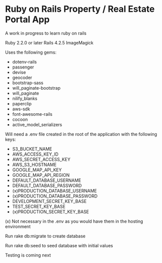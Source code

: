 # Ruby on Rails Property / Real Estate Portal App

A work in progress to learn ruby on rails

Ruby 2.2.0 or later
Rails 4.2.5
ImageMagick

Uses the following gems:

* dotenv-rails
* passenger
* devise
* geocoder
* bootstrap-sass
* will_paginate-bootstrap
* will_paginate
* nilify_blanks
* paperclip
* aws-sdk
* font-awesome-rails
* cocoon
* active_model_serializers

Will need a .env file created in the root of the application with the following keys:

* S3_BUCKET_NAME
* AWS_ACCESS_KEY_ID
* AWS_SECRET_ACCESS_KEY
* AWS_S3_HOSTNAME
* GOOGLE_MAP_API_KEY
* GOOGLE_MAP_API_REGION
* DEFAULT_DATABASE_USERNAME
* DEFAULT_DATABASE_PASSWORD
* (x)PRODUCTION_DATABASE_USERNAME
* (x)PRODUCTION_DATABASE_PASSWORD
* DEVELOPMENT_SECRET_KEY_BASE
* TEST_SECRET_KEY_BASE
* (x)PRODUCTION_SECRET_KEY_BASE

(x) Not necessary in the .env as you would have them in the hosting environment

Run rake db:migrate to create database

Run rake db:seed to seed database with initial values

Testing is coming next
